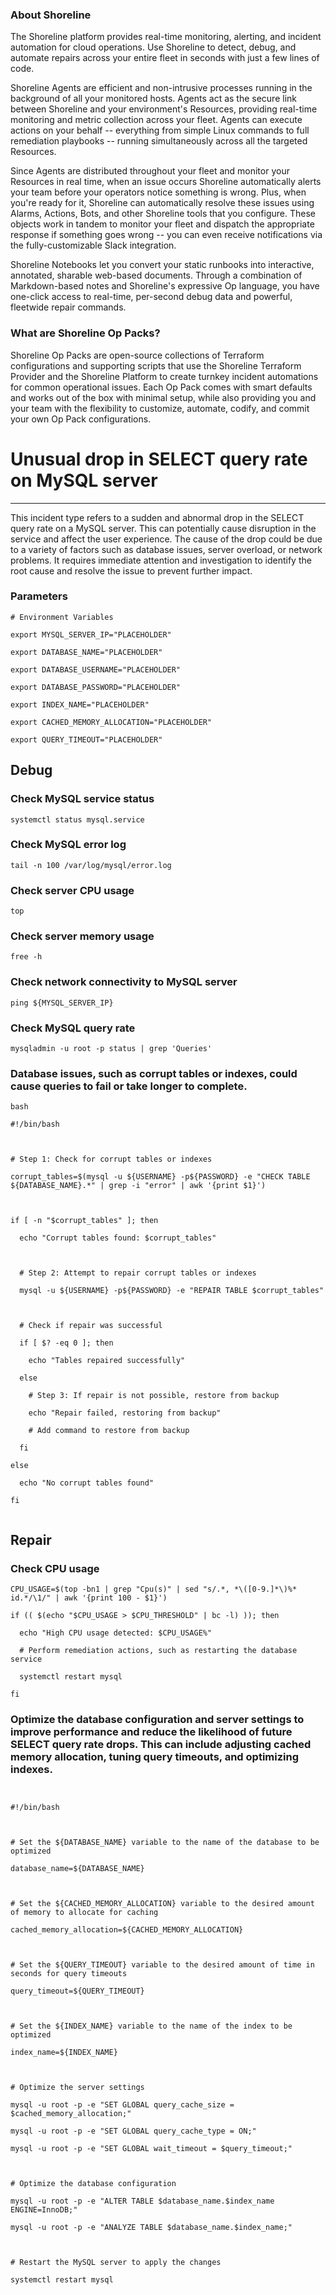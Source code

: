 
### About Shoreline
The Shoreline platform provides real-time monitoring, alerting, and incident automation for cloud operations. Use Shoreline to detect, debug, and automate repairs across your entire fleet in seconds with just a few lines of code.

Shoreline Agents are efficient and non-intrusive processes running in the background of all your monitored hosts. Agents act as the secure link between Shoreline and your environment's Resources, providing real-time monitoring and metric collection across your fleet. Agents can execute actions on your behalf -- everything from simple Linux commands to full remediation playbooks -- running simultaneously across all the targeted Resources.

Since Agents are distributed throughout your fleet and monitor your Resources in real time, when an issue occurs Shoreline automatically alerts your team before your operators notice something is wrong. Plus, when you're ready for it, Shoreline can automatically resolve these issues using Alarms, Actions, Bots, and other Shoreline tools that you configure. These objects work in tandem to monitor your fleet and dispatch the appropriate response if something goes wrong -- you can even receive notifications via the fully-customizable Slack integration.

Shoreline Notebooks let you convert your static runbooks into interactive, annotated, sharable web-based documents. Through a combination of Markdown-based notes and Shoreline's expressive Op language, you have one-click access to real-time, per-second debug data and powerful, fleetwide repair commands.

### What are Shoreline Op Packs?
Shoreline Op Packs are open-source collections of Terraform configurations and supporting scripts that use the Shoreline Terraform Provider and the Shoreline Platform to create turnkey incident automations for common operational issues. Each Op Pack comes with smart defaults and works out of the box with minimal setup, while also providing you and your team with the flexibility to customize, automate, codify, and commit your own Op Pack configurations.

# Unusual drop in SELECT query rate on MySQL server
---

This incident type refers to a sudden and abnormal drop in the SELECT query rate on a MySQL server. This can potentially cause disruption in the service and affect the user experience. The cause of the drop could be due to a variety of factors such as database issues, server overload, or network problems. It requires immediate attention and investigation to identify the root cause and resolve the issue to prevent further impact.

### Parameters
```shell
# Environment Variables

export MYSQL_SERVER_IP="PLACEHOLDER"

export DATABASE_NAME="PLACEHOLDER"

export DATABASE_USERNAME="PLACEHOLDER"

export DATABASE_PASSWORD="PLACEHOLDER"

export INDEX_NAME="PLACEHOLDER"

export CACHED_MEMORY_ALLOCATION="PLACEHOLDER"

export QUERY_TIMEOUT="PLACEHOLDER"
```

## Debug

### Check MySQL service status
```shell
systemctl status mysql.service
```

### Check MySQL error log
```shell
tail -n 100 /var/log/mysql/error.log
```

### Check server CPU usage
```shell
top
```

### Check server memory usage
```shell
free -h
```

### Check network connectivity to MySQL server
```shell
ping ${MYSQL_SERVER_IP}
```

### Check MySQL query rate
```shell
mysqladmin -u root -p status | grep 'Queries'
```

### Database issues, such as corrupt tables or indexes, could cause queries to fail or take longer to complete.
```shell
bash

#!/bin/bash



# Step 1: Check for corrupt tables or indexes

corrupt_tables=$(mysql -u ${USERNAME} -p${PASSWORD} -e "CHECK TABLE ${DATABASE_NAME}.*" | grep -i "error" | awk '{print $1}')



if [ -n "$corrupt_tables" ]; then

  echo "Corrupt tables found: $corrupt_tables"

  

  # Step 2: Attempt to repair corrupt tables or indexes

  mysql -u ${USERNAME} -p${PASSWORD} -e "REPAIR TABLE $corrupt_tables"

  

  # Check if repair was successful

  if [ $? -eq 0 ]; then

    echo "Tables repaired successfully"

  else

    # Step 3: If repair is not possible, restore from backup

    echo "Repair failed, restoring from backup"

    # Add command to restore from backup

  fi

else

  echo "No corrupt tables found"

fi


```

## Repair

### Check CPU usage
```shell
CPU_USAGE=$(top -bn1 | grep "Cpu(s)" | sed "s/.*, *\([0-9.]*\)%* id.*/\1/" | awk '{print 100 - $1}')

if (( $(echo "$CPU_USAGE > $CPU_THRESHOLD" | bc -l) )); then

  echo "High CPU usage detected: $CPU_USAGE%"

  # Perform remediation actions, such as restarting the database service

  systemctl restart mysql

fi
```

### Optimize the database configuration and server settings to improve performance and reduce the likelihood of future SELECT query rate drops. This can include adjusting cached memory allocation, tuning query timeouts, and optimizing indexes.
```shell


#!/bin/bash



# Set the ${DATABASE_NAME} variable to the name of the database to be optimized

database_name=${DATABASE_NAME}



# Set the ${CACHED_MEMORY_ALLOCATION} variable to the desired amount of memory to allocate for caching

cached_memory_allocation=${CACHED_MEMORY_ALLOCATION}



# Set the ${QUERY_TIMEOUT} variable to the desired amount of time in seconds for query timeouts

query_timeout=${QUERY_TIMEOUT}



# Set the ${INDEX_NAME} variable to the name of the index to be optimized

index_name=${INDEX_NAME}



# Optimize the server settings

mysql -u root -p -e "SET GLOBAL query_cache_size = $cached_memory_allocation;"

mysql -u root -p -e "SET GLOBAL query_cache_type = ON;"

mysql -u root -p -e "SET GLOBAL wait_timeout = $query_timeout;"



# Optimize the database configuration

mysql -u root -p -e "ALTER TABLE $database_name.$index_name ENGINE=InnoDB;"

mysql -u root -p -e "ANALYZE TABLE $database_name.$index_name;"



# Restart the MySQL server to apply the changes

systemctl restart mysql


```